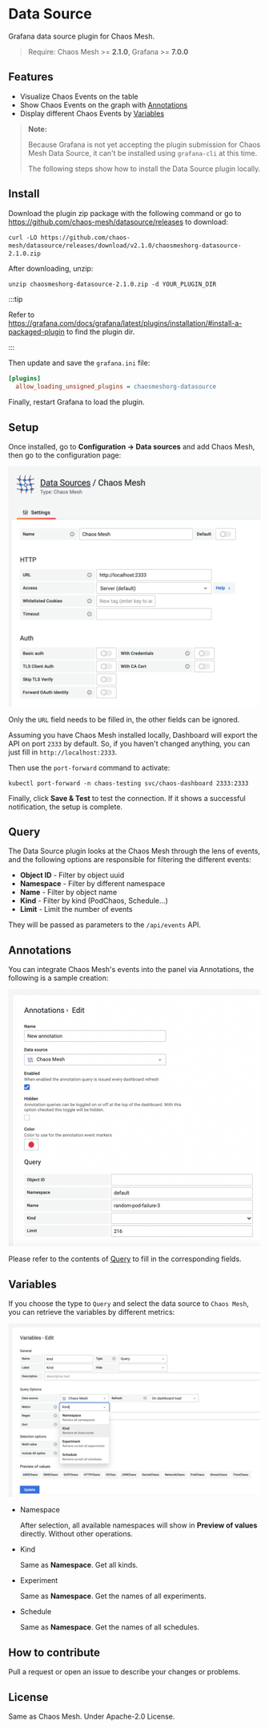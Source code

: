 # Data Source

Grafana data source plugin for Chaos Mesh.

> Require: Chaos Mesh >= **2.1.0**, Grafana >= **7.0.0**

## Features

- Visualize Chaos Events on the table
- Show Chaos Events on the graph with [Annotations](https://grafana.com/docs/grafana/latest/dashboards/annotations/)
- Display different Chaos Events by [Variables](https://grafana.com/docs/grafana/latest/variables/)

<!-- ## Install

```sh
grafana-cli plugins install chaosmeshorg-datasource
``` -->

> **Note:**
>
> Because Grafana is not yet accepting the plugin submission for Chaos Mesh Data Source, it can't be installed using `grafana-cli` at this time.
>
> The following steps show how to install the Data Source plugin locally.

## Install

Download the plugin zip package with the following command or go to <https://github.com/chaos-mesh/datasource/releases> to download:

```shell
curl -LO https://github.com/chaos-mesh/datasource/releases/download/v2.1.0/chaosmeshorg-datasource-2.1.0.zip
```

After downloading, unzip:

```shell
unzip chaosmeshorg-datasource-2.1.0.zip -d YOUR_PLUGIN_DIR
```

:::tip

Refer to <https://grafana.com/docs/grafana/latest/plugins/installation/#install-a-packaged-plugin> to find the plugin dir.

:::

Then update and save the `grafana.ini` file:

```ini
[plugins]
  allow_loading_unsigned_plugins = chaosmeshorg-datasource
```

Finally, restart Grafana to load the plugin.

## Setup

Once installed, go to **Configuration -> Data sources** and add Chaos Mesh, then go to the configuration page:

![Settings](https://raw.githubusercontent.com/chaos-mesh/datasource/master/src/img/settings.png)

Only the `URL` field needs to be filled in, the other fields can be ignored.

Assuming you have Chaos Mesh installed locally, Dashboard will export the API on port `2333` by default. So, if you haven't changed anything, you can just fill in `http://localhost:2333`.

Then use the `port-forward` command to activate:

```shell
kubectl port-forward -n chaos-testing svc/chaos-dashboard 2333:2333
```

Finally, click **Save & Test** to test the connection. If it shows a successful notification, the setup is complete.

## Query

The Data Source plugin looks at the Chaos Mesh through the lens of events, and the following options are responsible for filtering the different events:

- **Object ID** - Filter by object uuid
- **Namespace** - Filter by different namespace
- **Name** - Filter by object name
- **Kind** - Filter by kind (PodChaos, Schedule...)
- **Limit** - Limit the number of events

They will be passed as parameters to the `/api/events` API.

## Annotations

You can integrate Chaos Mesh's events into the panel via Annotations, the following is a sample creation:

![Annotations](https://raw.githubusercontent.com/chaos-mesh/datasource/master/src/img/annotations.png)

Please refer to the contents of [Query](#query) to fill in the corresponding fields.

## Variables

If you choose the type to `Query` and select the data source to `Chaos Mesh`, you can retrieve
the variables by different metrics:

![Variables](https://raw.githubusercontent.com/chaos-mesh/datasource/master/src/img/variables.png)

- Namespace

  After selection, all available namespaces will show in **Preview of values** directly. Without other operations.

- Kind

  Same as **Namespace**. Get all kinds.

- Experiment

  Same as **Namespace**. Get the names of all experiments.

- Schedule

  Same as **Namespace**. Get the names of all schedules.

## How to contribute

Pull a request or open an issue to describe your changes or problems.

## License

Same as Chaos Mesh. Under Apache-2.0 License.

